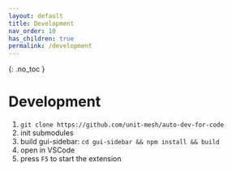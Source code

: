 ```yaml
---
layout: default
title: Development
nav_order: 10
has_children: true
permalink: /development
---
```


{: .no_toc }

# Development

1. `git clone https://github.com/unit-mesh/auto-dev-for-code`
2. init submodules
3. build gui-sidebar: `cd gui-sidebar && npm install && build`
4. open in VSCode
5. press `F5` to start the extension
